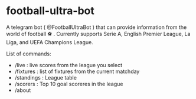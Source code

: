 # football-ultra-bot

A telegram bot ( @FootballUltraBot ) that can provide information from the world of football ⚽ .
Currently supports Serie A, English Premier League, La Liga, and UEFA Champions League.

List of commands:

- /live : live scores from the league you select
- /fixtures : list of fixtures from the current matchday
- /standings : League table
- /scorers : Top 10 goal scoreres in the league
- /about
